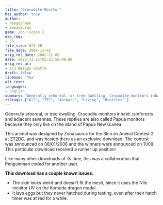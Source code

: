 ```yaml
---
title: "Crocodile Monitor"
has_author: true
author:
- Penguinman
- Zooasaurus
game: Zoo Tycoon 2
exp_req:
- ES
file_size: 621 KB
file_date: 2006-11-02
orig_rel_date: 2006-11-09
date: 2023-11-21T02:12:58-08:00
orig_rel_at: 
- ZT2 Design Centre
draft: false
license: 'Yes'
alt_text: 
languages:
- English
summary: "Generally arboreal, or tree dwelling. Crocodile monitors inhabit rainforests and adjacent savannas."
zt2tags: ["All", "ZT2", "Animals", "Living", "Reptiles" ]
---
```

Generally arboreal, or tree dwelling. Crocodile monitors inhabit rainforests and adjacent savannas. These reptiles are also called Papua monitors because they only live on the island of Papua New Guinea.

This animal was designed by Zooasaurus for the Skin an Animal Contest 2 at ZT2DC, and was hosted there as an exclusive download. The contest was announced on 08/01/2006 and the winners were announced on 11/09. This particular download received a runner up position!

Like many other downloads of its time, this was a collaboration that Penguinman coded for another user.

**This download has a couple known issues:**
- The skin looks weird and doesn't fit the mesh, since it uses the Nile monitor UV on the Komodo dragon model.
- It lays eggs but they never hatched during testing, even after their hatch timer was at red for a while.